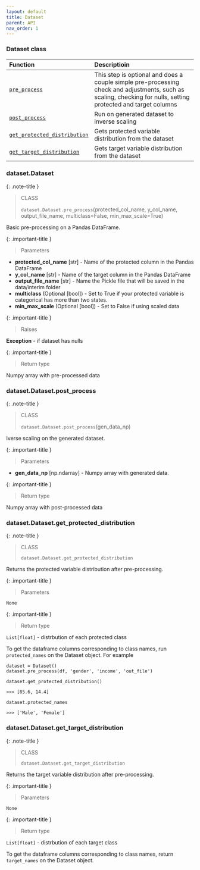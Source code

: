 ```yaml
---
layout: default
title: Dataset
parent: API
nav_order: 1
---
```


### Dataset class

| Function     | Descriptioin      |
|:-------------|:------------------|
| [`pre_process`](#datasetdatasetpre_process)| This step is optional and does a couple simple pre-processing check and adjustments, such as scaling, checking for nulls, setting protected and target columns |
| [`post_process`](#datasetdatasetpost_process) | Run on generated dataset to inverse scaling |
| [`get_protected_distribution`](#datasetdatasetget_protected_distribution)           | Gets protected variable distribution from the dataset |
| [`get_target_distribution`](#datasetdatasetget_target_distribution)           | Gets target variable distribution from the dataset |


### dataset.Dataset
{: .note-title }
> CLASS
>
> `dataset.Dataset.pre_process`(protected_col_name, y_col_name, output_file_name, multiclass=False, min_max_scale=True)

Basic pre-processing on a Pandas DataFrame.

{: .important-title }
> Parameters

- **protected_col_name** [str] - Name of the protected column in the Pandas DataFrame
- **y_col_name** [str] - Name of the target column in the Pandas DataFrame
- **output_file_name** [str] - Name the Pickle file that will be saved in the data/interim folder
- **multiclass** (Optional [bool]) - Set to True if your protected variable is categorical has more than two states.
- **min_max_scale** (Optional [bool]) - Set to False if using scaled data

{: .important-title }
> Raises

**Exception** - if dataset has nulls

{: .important-title }
> Return type

Numpy array with pre-processed data



### dataset.Dataset.post_process
{: .note-title }
> CLASS
>
> `dataset.Dataset.post_process`(gen_data_np)

Iverse scaling on the generated dataset.

{: .important-title }
> Parameters

- **gen_data_np** [np.ndarray] - Numpy array with generated data.

{: .important-title }
> Return type

Numpy array with post-processed data

### dataset.Dataset.get_protected_distribution
{: .note-title }
> CLASS
>
> `dataset.Dataset.get_protected_distribution`

Returns the protected variable distribution after pre-processing. 

{: .important-title }
> Parameters

`None`

{: .important-title }
> Return type

`List[float]` - distrbution of each protected class

To get the dataframe columns corresponding to class names, run `protected_names` on the Dataset object. For example

```
dataset = Dataset()
dataset.pre_process(df, 'gender', 'income', 'out_file')

dataset.get_protected_distribution()

>>> [85.6, 14.4]

dataset.protected_names

>>> ['Male', 'Female']

```


### dataset.Dataset.get_target_distribution
{: .note-title }
> CLASS
>
> `dataset.Dataset.get_target_distribution`

Returns the target variable distribution after pre-processing. 

{: .important-title }
> Parameters

`None`

{: .important-title }
> Return type

`List[float]` - distrbution of each target class

To get the dataframe columns corresponding to class names, return `target_names` on the Dataset object.